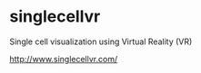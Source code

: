 # singlecellvr

Single cell visualization using Virtual Reality (VR)  

http://www.singlecellvr.com/
